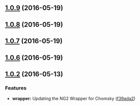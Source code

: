 <a name="1.0.9"></a>
## [1.0.9](https://github.com/bullhorn/chomsky-ng2/compare/v1.0.8...v1.0.9) (2016-05-19)



<a name="1.0.8"></a>
## [1.0.8](https://github.com/bullhorn/chomsky-ng2/compare/v1.0.7...v1.0.8) (2016-05-19)



<a name="1.0.7"></a>
## [1.0.7](https://github.com/bullhorn/chomsky-ng2/compare/v1.0.6...v1.0.7) (2016-05-19)



<a name="1.0.6"></a>
## [1.0.6](https://github.com/bullhorn/chomsky-ng2/compare/v1.0.2...v1.0.6) (2016-05-19)



<a name="1.0.2"></a>
## [1.0.2](https://github.com/bullhorn/chomsky-ng2/compare/0.1.1...v1.0.2) (2016-05-13)


### Features

* **wrapper:** Updating the NG2 Wrapper for Chomsky ([f39ada2](https://github.com/bullhorn/chomsky-ng2/commit/f39ada2))



